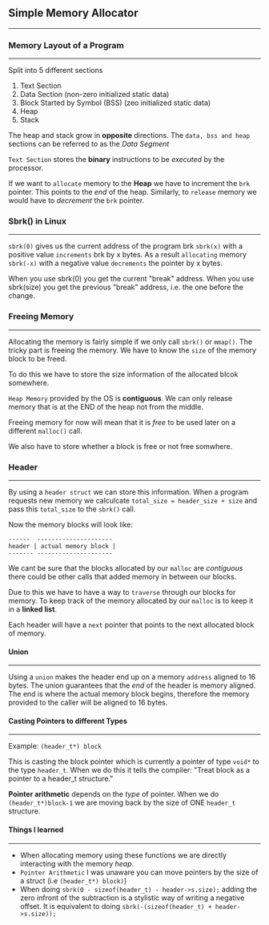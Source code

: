 ## Simple Memory Allocator

---

### Memory Layout of a Program

---

Split into 5 different sections

1. Text Section
2. Data Section (non-zero initialized static data)
3. Block Started by Symbol (BSS) (zeo initialized static data)
4. Heap
5. Stack

The heap and stack grow in **opposite** directions. The `data, bss and heap` sections can be referred to as the _Data Segment_

`Text Section` stores the **binary** instructions to be _executed_ by the processor.

If we want to `allocate` memory to the **Heap** we have to increment the `brk` pointer. This points to the _end_ of the heap.
Similarly, to `release` memory we would have to _decrement_ the `brk` pointer.

### Sbrk() in Linux

---

`sbrk(0)` gives us the current address of the program brk
`sbrk(x)` with a positive value `increments` brk by x bytes. As a result `allocating` memory
`sbrk(-x)` with a negative value `decrements` the pointer by x bytes.

When you use sbrk(0) you get the current "break" address.
When you use sbrk(size) you get the previous "break" address, i.e. the one before the change.

### Freeing Memory

---

Allocating the memory is fairly simple if we only call `sbrk()` or `mmap()`. The tricky part is freeing the memory. We have to know the `size` of the memory block to be freed.

To do this we have to store the size information of the allocated blcok somewhere.

`Heap Memory` provided by the OS is **contiguous**. We can only release memory that is at the END of the heap not from the middle.

Freeing memory for now will mean that it is _free_ to be used later on a different `malloc()` call.

We also have to store whether a block is free or not free somwhere.

### Header

---

By using a `header struct` we can store this information. When a program requests new memory we calculcate `total_size = header_size + size` and pass this `total_size` to the `sbrk()` call.

Now the memory blocks will look like:

```
------  ---------------------
header | actual memory block |
------- ---------------------
```

We cant be sure that the blocks allocated by our `malloc` are _contiguous_ there could be other calls that added memory in between our blocks.

Due to this we have to have a way to `traverse` through our blocks for memory. To keep track of the memory allocated by our `malloc` is to keep it in a **linked list**.

Each header will have a `next` pointer that points to the next allocated block of memory.

#### Union

---

Using a `union` makes the header end up on a memory `address` aligned to 16 bytes. The union guarantees that the _end_ of the header is memory aligned. The end is where the actual memory block begins, therefore the memory provided to the caller will be aligned to 16 bytes.

#### Casting Pointers to different Types

---

Example: `(header_t*) block`

This is casting the block pointer which is currently a pointer of type `void*` to the type `header_t`.
When we do this it tells the compiler: "Treat block as a pointer to a header_t structure."

**Pointer arithmetic** depends on the _type_ of pointer. When we do `(header_t*)block-1` we are moving back by the size of
ONE `header_t` structure.

#### Things I learned

---

- When allocating memory using these functions we are directly interacting with the memory _heap_.
- `Pointer Arithmetic` I was unaware you can move pointers by the size of a struct (i.e `(header_t*) block)`)
- When doing `sbrk(0 - sizeof(header_t) - header->s.size);` adding the zero infront of the subtraction is a stylistic way of writing a negative offset. It is equivalent to doing `sbrk(-(sizeof(header_t) + header->s.size));`
